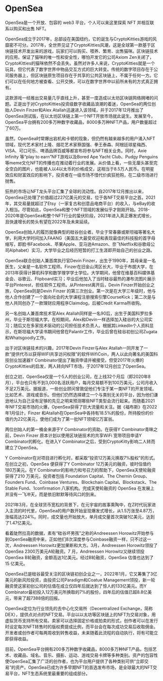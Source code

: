 # 

# OpenSea

OpenSea是一个开放、包容的 web3 平台，个人可以来这里探索 NFT 并相互联系以购买和出售 NFT。

OpenSea成立于2017年，总部设在美国纽约，它的诞生与CryptoKitties游戏的风靡密不可分。2017年，全世界见证了CryptoKitties风潮，这是全球第一款基于区块链技术开发出来的游戏，玩家们可以购买、喂养、繁育、出售猫咪。区块链技术的应用，保证了猫咪的唯一性和安全性，哪怕开发它的公司Axiom Zen关闭了，CryptoKitties的猫咪依然不会丢失。虽然对许多人来说，CryptoKitties就是一个玩具，但它代表了数字世界中物品交互方式的巨大转变。传统的数字项目存在于公司服务器上，但区块链原生项目存在于共享的公共区块链上，不属于任何一方。它们可以在任何地方被查看、公开交换，可以在数字世界中以前所未有的方式真正拥有。

这款游戏一经推出交易量几乎直线上升，甚至一度造成以太坊区块链网络拥堵的问题。正是出于对CryptoKitties投资级数字收藏品浪潮的着迷，OpenSea的两位创始人Devin Finzer和Alex Atallah迅速进入该领域，并于2017年12月推出了OpenSea测试版，在以太坊区块链上第一个NFT开放市场就此诞生。发展至今，OpenSea平台拥有200多万种数字收藏品，8000多万种NFT产品，用户数量超过了60万。

虽然，OpenSea时常爆出宕机和卡顿的现象，但仍然有越来越多的用户涌入NFT 领域，现代艺术家村上隆、烟花艺术家蔡国强、拳王泰森、阿根廷球星梅西、VISA、可口可乐、啤酒品牌百威等都宣布将参与NFT相关业务。同时，Axie Infinity 等“play to earn”NFT游戏以及Bored Ape Yacht Club、Pudgy Penguins等meme文化NFT的传播也在推动着行业的发展。从价值上看，一些无厘头甚至完全空白的图片，也能被人以4以太币的价格成交，这相当于8.5万人民币。在明星效应和财富效应的影响下，投资者在一级市场不惜代价疯狂抢购，在二级市场进行抛售。

狂热的市场让NFT龙头平台汇集了全球的流动性。自2017年12月推出以来，OpenSea已处理了价值超过227亿美元的交易，位于各NFT交易平台之首。2021年，其交易量就超过了Etsy（一家复古和创意品电商平台）的收入，与eBay的收入相当。尽管如此，OpenSea和整个NFT领域的发展似乎才刚刚开始。2018-2020年是OpenSea和整个NFT行业的蛰伏阶段，2021年进入真正爆发式增长，且快速增长的势头有望在2022年及未来延续。

OpenSea创始人的履历就像典型的硅谷创业者。毕业于常春藤或斯坦福等著名大学，利用大学时间加入FAANG（美国五大最受欢迎和表现最佳的科技股的首字母缩写，即脸书Facebook、苹果Apple、亚马逊Amazon、奈飞Netflix和谷歌母公司Alphabet）实习，大学毕业之后经历短暂的打工生涯即开始自己的创业之路。

OpenSea联合创始人兼首席执行官Devin Finzer，出生于1990年，其母亲是一名医生，父亲是一名软件工程师。Finzer在旧金山湾区长大，毕业于布朗大学，在2013年获得计算机科学和数学理学学士学位。大学期间，他曾在维基百科媒体基金会、谷歌云、Flipboard实习；毕业后他加入了当时硅谷最热的瀑布流图片展示平台Pinterest，担任软件工程师。从Pinterest离开后，Devin Finzer开始创业之旅，OpenSea则是Devin Finzer 的第三次创业。第一次是在大学三年级时，他与他人合作创建了一个面向社会的大学课程注册搜索引擎CourseKick；第二次是与他人共同创办了一款理财应用程序Claimdog，后被Credit Karma所收购。

另一名创始人兼首席技术官Alex Atallah同样是一名90后，出生于美国科罗拉多州，毕业于斯坦福大学。在校期间，Alex和Devin一样选择加入硅谷的大公司实习；随后又在多家技术驱动的公司担任技术负责人。根据其LinkedIn个人资料显示，在斯坦福大学读书期间他曾在Palantir工作，毕业后曾在硅谷初创公司Zugata和Whatsgoodly工作。

出于对区块链技术的兴趣，2017年Devin Finzer与Alex Atallah一同开发了一款“提供代币以获得WIFI共享访问权限”的软件WifiCoin，两人以此向著名的美国科技创业加速器Y Combinator提出了融资申请并被接受。但受2017年火爆的CryptoKitties的启发，两人转向NFT市场，于2017年12月创立了OpenSea。

创立之初，OpenSea仅是一个5人的创业公司，在上线32个月后（即2020年8月），平台也只有不到3,000名活跃用户，每月交易额不到100万美元，公司月收入不足2万美元。据报道，一些创业顾问曾敦促他们专注于某一类NFT的开发领域，比如艺术、游戏或音乐。但他们仍然选择建立一个与类别无关的平台，因为他们谦逊地认为自己没有足够的先见之明来预测哪些NFT类型会流行起来。而随着2021年NFT交易市场的火爆，OpenSea获得了巨大流量和关注。据《福布斯》在2022年1月估计，Finzer 和Atallah在OpenSea中各持有18.5%的股份，所持股份的价值约为22亿美元，使他们成为了第一批NFT领域亿万富翁。



两位创始人的第一桶金来源于Y Combinator的资助。在获得Y Combinator青睐之前，Devin Finzer 原本计划以使用区块链技术的共享WiFi 宽带项目申请Y Combinator的孵化。在进入Y Combinator之后，受到CryptoKitty影响二人转而建立了OpenSea。

Y Combinator在对项目进行孵化时，都采取“投资12万美元换取7%股权”的形式。在创立之初，OpenSea 便获得了Y Combinator 12万美元的融资，彼时估值约180万美元。在Y Combinator的影响力和号召力的帮助下，OpenSea天使轮融资获得了210 万美元，投资者包括 Foundation Capital、The Chernin Group、Founders Fund、Coinbase Ventures、Blockchain Capital、Blockstack、The Stable Fund、1confirmation 八家机构。完成天使轮融资的 OpenSea 在发展上并没有一飞冲天，而是依旧默默等待风口的到来。

2021年3月，在全球货币宽松的背景下，在元宇宙的故事熏陶中，在Z时代玩家进入主流的时代里，OpenSea的用户数开始呈现爆发式增长，从1.5万涨至4.87万，涨幅高达224%。同时，成交量也开始放大，单月成交量首次突破1亿美元，达到了1.47亿美元。

看着陡然拉高的数据，素有“硅谷坏男孩”之称的Andreessen Horowitz开始参与到OpenSea融资中来，正如他们8次深度参与Coinbase融资一样，只不过这一次，Andreessen Horowitz更加果断和大方。3月，Andreessen Horowitz领投了 OpenSea 2300万美元A轮融资。7 月，Andreessen Horowitz又继续领投OpenSea B轮融资，金额高达1亿美元。经过B轮融资，OpenSea 估值也达到了 15 亿美元。

OpenSea已是硅谷最受关注的区块链初创企业之一，2022年1月，它又筹集了3亿美元的新风险投资，由投资公司Paradigm和Coatue Management领投，新一轮融资使这家初创公司的估值在成立仅四年后就达到了惊人的133亿美元。而Y Combinator最初投入12万美元所换取的7%的股份，四年后的估值已超8.8亿美元，带来了超7388倍的回报。

OpenSea定位为行业领先的去中心化交易所（Decentralized Exchange，简称DEX），提供点对点的NFT交易。平台以以太坊等区块链上的NFT为交易对象，用虚拟货币支持所有交易。卖家可以选择固定价格或拍卖的形式，创作者可以在发行时设定每次NFT转售时的版权费提成比例，而平台会在每次成功交易后收取佣金。开发者或创作者可每两周收到转售收益，未来随着此流程的自动执行，将有可能立即获得收益。

目前，OpenSea平台拥有200多万种数字收藏品，8000多万种NFT产品，包括艺术、收藏品、域名、音乐、摄影、运动、游戏交易卡牌等多种类别。资产的包容性使OpenSea汇集了广泛的创作者，也为平台用户提供了各种类别可供“立即交易”的资产。OpenSea已成为许多早期NFT的首选发布市场，是全球最大的NFT交易平台，NFT生态系统里最重要的组成部分。

